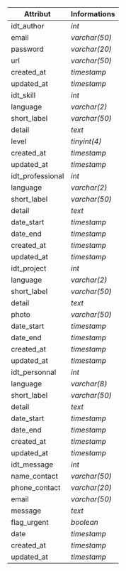 | Attribut | Informations |
|----------|-------------|
| idt_author | _int_ |
| email | _varchar(50)_ |
| password | _varchar(20)_ |
| url | _varchar(50)_ |
| created_at | _timestamp_ |
| updated_at | _timestamp_ |
| idt_skill | _int_ |
| language | _varchar(2)_ |
| short_label | _varchar(50)_ |
| detail | _text_ |
| level | _tinyint(4)_ |
| created_at | _timestamp_ |
| updated_at | _timestamp_ |
| idt_professional | _int_ |
| language | _varchar(2)_ |
| short_label | _varchar(50)_ |
| detail | _text_ |
| date_start | _timestamp_ |
| date_end | _timestamp_ |
| created_at | _timestamp_ |
| updated_at | _timestamp_ |
| idt_project | _int_ |
| language | _varchar(2)_ |
| short_label | _varchar(50)_ |
| detail | _text_ |
| photo | _varchar(50)_ |
| date_start | _timestamp_ |
| date_end | _timestamp_ |
| created_at | _timestamp_ |
| updated_at | _timestamp_ |
| idt_personnal | _int_ |
| language | _varchar(8)_ |
| short_label | _varchar(50)_ |
| detail | _text_ |
| date_start | _timestamp_ |
| date_end | _timestamp_ |
| created_at | _timestamp_ |
| updated_at | _timestamp_ |
| idt_message | _int_ |
| name_contact | _varchar(50)_ |
| phone_contact | _varchar(20)_ |
| email | _varchar(50)_ |
| message | _text_ |
| flag_urgent | _boolean_ |
| date | _timestamp_ |
| created_at | _timestamp_ |
| updated_at | _timestamp_ |
